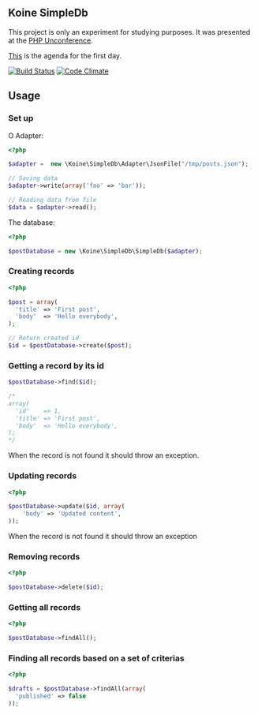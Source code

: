 Koine SimpleDb
---------------------

This project is only an experiment for studying purposes. It was presented at the [PHP Unconference](http://www.php-unconference.de/).

[This](https://github.com/bootev/php_unconference/wiki/PhpUnconf-2015-Vortraege-Samstag) is the agenda for the first day.

[![Build Status](https://travis-ci.org/mjacobus/SimpleDb.svg?branch=master)](https://travis-ci.org/mjacobus/SimpleDb)
[![Code Climate](https://codeclimate.com/github/mjacobus/SimpleDb/badges/gpa.svg)](https://codeclimate.com/github/mjacobus/SimpleDb)

## Usage

### Set up

O Adapter:

```php
<?php

$adapter =  new \Koine\SimpleDb\Adapter\JsonFile("/tmp/posts.json");

// Saving data
$adapter->write(array('foo' => 'bar'));

// Reading data from file
$data = $adapter->read();
```

The database:

```php
<?php

$postDatabase = new \Koine\SimpleDb\SimpleDb($adapter);
```

### Creating records

```php
<?php

$post = array(
  'title' => 'First post',
  'body'  => 'Hello everybody',
);

// Return created id
$id = $postDatabase->create($post);
```

### Getting a record by its id

```php
$postDatabase->find($id);

/*
array(
  'id'    => 1,
  'title' => 'First post',
  'body'  => 'Hello everybody',
);
*/
```

When the record is not found it should throw an exception.

### Updating records

```php
<?php

$postDatabase->update($id, array(
    'body' => 'Updated content',
));
```

When the record is not found it should throw an exception

### Removing records

```php
<?php

$postDatabase->delete($id);
```

### Getting all records

```php
<?php

$postDatabase->findAll();
```


### Finding all records based on a set of criterias

```php
<?php

$drafts = $postDatabase->findAll(array(
  'published' => false
));
```
